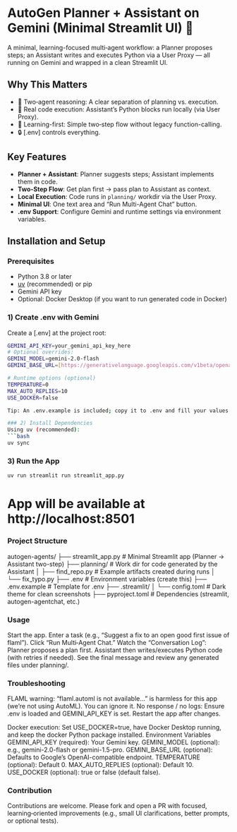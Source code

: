 # AutoGen Planner + Assistant on Gemini (Minimal Streamlit UI) 🤖

A minimal, learning-focused multi‑agent workflow: a Planner proposes steps; an Assistant writes and executes Python via a User Proxy — all running on Gemini and wrapped in a clean Streamlit UI.


## Why This Matters

- 🧠 Two‑agent reasoning: A clear separation of planning vs. execution.
- 🔧 Real code execution: Assistant’s Python blocks run locally (via User Proxy).
- 🧪 Learning-first: Simple two‑step flow without legacy function-calling.
- 🔒 [.env] controls everything.


## Key Features

- **Planner + Assistant**: Planner suggests steps; Assistant implements them in code.
- **Two-Step Flow**: Get plan first → pass plan to Assistant as context.
- **Local Execution**: Code runs in `planning/` workdir via the User Proxy.
- **Minimal UI**: One text area and “Run Multi-Agent Chat” button.
- **.env Support**: Configure Gemini and runtime settings via environment variables.


## Installation and Setup

### Prerequisites
- Python 3.8 or later
- [uv](https://docs.astral.sh/uv/) (recommended) or pip
- Gemini API key
- Optional: Docker Desktop (if you want to run generated code in Docker)

### 1) Create .env with Gemini

Create a [.env] at the project root:

```bash
GEMINI_API_KEY=your_gemini_api_key_here
# Optional overrides:
GEMINI_MODEL=gemini-2.0-flash
GEMINI_BASE_URL=[https://generativelanguage.googleapis.com/v1beta/openai](https://generativelanguage.googleapis.com/v1beta/openai)

# Runtime options (optional)
TEMPERATURE=0
MAX_AUTO_REPLIES=10
USE_DOCKER=false

Tip: An .env.example is included; copy it to .env and fill your values.

### 2) Install Dependencies
Using uv (recommended):
```bash
uv sync
```

### 3) Run the App
```bash
uv run streamlit run streamlit_app.py
```

# App will be available at http://localhost:8501

### Project Structure
autogen-agents/
├── streamlit_app.py         # Minimal Streamlit app (Planner → Assistant two-step)
├── planning/                # Work dir for code generated by the Assistant
│   ├── find_repo.py         # Example artifacts created during runs
│   └── fix_typo.py
├── .env                     # Environment variables (create this)
├── .env.example             # Template for .env
├── .streamlit/
│   └── config.toml          # Dark theme for clean screenshots
├── pyproject.toml           # Dependencies (streamlit, autogen-agentchat, etc.)

### Usage
Start the app.
Enter a task (e.g., “Suggest a fix to an open good first issue of flaml”).
Click “Run Multi‑Agent Chat.”
Watch the “Conversation Log”:
Planner proposes a plan first.
Assistant then writes/executes Python code (with retries if needed).
See the final message and review any generated files under planning/.

### Troubleshooting
FLAML warning:
“flaml.automl is not available…” is harmless for this app (we’re not using AutoML). You can ignore it.
No response / no logs:
Ensure 
.env
 is loaded and GEMINI_API_KEY is set. Restart the app after changes.

Docker execution:
Set USE_DOCKER=true, have Docker Desktop running, and keep the docker Python package installed.
Environment Variables
GEMINI_API_KEY (required): Your Gemini key.
GEMINI_MODEL (optional): e.g., gemini-2.0-flash or gemini-1.5-pro.
GEMINI_BASE_URL (optional): Defaults to Google’s OpenAI-compatible endpoint.
TEMPERATURE (optional): Default 0.
MAX_AUTO_REPLIES (optional): Default 10.
USE_DOCKER (optional): true or false (default false).

### Contribution
Contributions are welcome. Please fork and open a PR with focused, learning‑oriented improvements (e.g., small UI clarifications, better prompts, or optional tests).